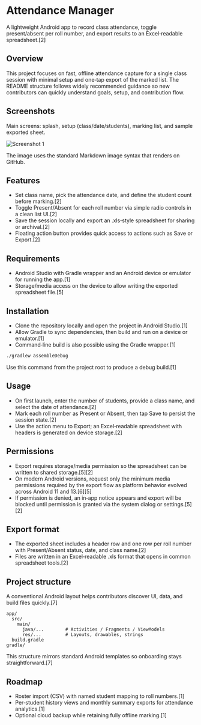 
# Attendance Manager

A lightweight Android app to record class attendance, toggle present/absent per roll number, and export results to an Excel‑readable spreadsheet.[2]

## Overview
This project focuses on fast, offline attendance capture for a single class session with minimal setup and one‑tap export of the marked list.
The README structure follows widely recommended guidance so new contributors can quickly understand goals, setup, and contribution flow.

## Screenshots
Main screens: splash, setup (class/date/students), marking list, and sample exported sheet.

![Screenshot 1](./screens.jpg)


The image uses the standard Markdown image syntax that renders on GitHub.

## Features
- Set class name, pick the attendance date, and define the student count before marking.[2]
- Toggle Present/Absent for each roll number via simple radio controls in a clean list UI.[2]
- Save the session locally and export an .xls‑style spreadsheet for sharing or archival.[2]
- Floating action button provides quick access to actions such as Save or Export.[2]

## Requirements
- Android Studio with Gradle wrapper and an Android device or emulator for running the app.[1]
- Storage/media access on the device to allow writing the exported spreadsheet file.[5]

## Installation
- Clone the repository locally and open the project in Android Studio.[1]
- Allow Gradle to sync dependencies, then build and run on a device or emulator.[1]
- Command‑line build is also possible using the Gradle wrapper.[1]

```bash
./gradlew assembleDebug
```

Use this command from the project root to produce a debug build.[1]

## Usage
- On first launch, enter the number of students, provide a class name, and select the date of attendance.[2]
- Mark each roll number as Present or Absent, then tap Save to persist the session state.[2]
- Use the action menu to Export; an Excel‑readable spreadsheet with headers is generated on device storage.[2]

## Permissions
- Export requires storage/media permission so the spreadsheet can be written to shared storage.[5][2]
- On modern Android versions, request only the minimum media permissions required by the export flow as platform behavior evolved across Android 11 and 13.[6][5]
- If permission is denied, an in‑app notice appears and export will be blocked until permission is granted via the system dialog or settings.[5][2]

## Export format
- The exported sheet includes a header row and one row per roll number with Present/Absent status, date, and class name.[2]
- Files are written in an Excel‑readable .xls format that opens in common spreadsheet tools.[2]

## Project structure
A conventional Android layout helps contributors discover UI, data, and build files quickly.[7]

```
app/
  src/
    main/
      java/...        # Activities / Fragments / ViewModels
      res/...         # Layouts, drawables, strings
  build.gradle
gradle/
```

This structure mirrors standard Android templates so onboarding stays straightforward.[7]

## Roadmap
- Roster import (CSV) with named student mapping to roll numbers.[1]
- Per‑student history views and monthly summary exports for attendance analytics.[1]
- Optional cloud backup while retaining fully offline marking.[1]

